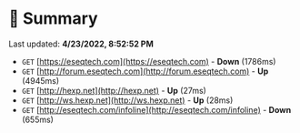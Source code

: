 # 📖 Summary
Last updated: **4/23/2022, 8:52:52 PM**

- `GET` [https://eseqtech.com](https://eseqtech.com) - **Down** (1786ms)
- `GET` [http://forum.eseqtech.com](http://forum.eseqtech.com) - **Up** (4945ms)
- `GET` [http://hexp.net](http://hexp.net) - **Up** (27ms)
- `GET` [http://ws.hexp.net](http://ws.hexp.net) - **Up** (28ms)
- `GET` [http://eseqtech.com/infoline](http://eseqtech.com/infoline) - **Down** (655ms)
